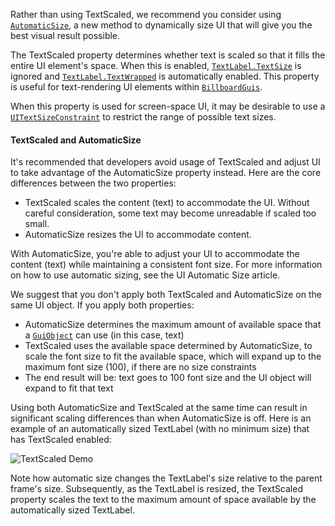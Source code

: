 Rather than using TextScaled, we recommend you consider using
[`AutomaticSize`](https://create.roblox.com/docs/reference/engine/classes/GuiObject#AutomaticSize), a new method to dynamically
size UI that will give you the best visual result possible.

The TextScaled property determines whether text is scaled so that it fills
the entire UI element's space. When this is enabled,
[`TextLabel.TextSize`](https://create.roblox.com/docs/reference/engine/classes/TextLabel#TextSize) is ignored and [`TextLabel.TextWrapped`](https://create.roblox.com/docs/reference/engine/classes/TextLabel#TextWrapped) is
automatically enabled. This property is useful for text-rendering UI
elements within [`BillboardGuis`](https://create.roblox.com/docs/reference/engine/classes/BillboardGui).

When this property is used for screen-space UI, it may be desirable to use
a [`UITextSizeConstraint`](https://create.roblox.com/docs/reference/engine/classes/UITextSizeConstraint) to restrict the range of possible text
sizes.
#### TextScaled and AutomaticSize

It's recommended that developers avoid usage of TextScaled and adjust UI
to take advantage of the AutomaticSize property instead. Here are the core
differences between the two properties:

- TextScaled scales the content (text) to accommodate the UI. Without
careful consideration, some text may become unreadable if scaled too
small.
- AutomaticSize resizes the UI to accommodate content.

With AutomaticSize, you're able to adjust your UI to accommodate the
content (text) while maintaining a consistent font size. For more
information on how to use automatic sizing, see the UI Automatic Size
article.

We suggest that you don't apply both TextScaled and AutomaticSize on the
same UI object. If you apply both properties:

- AutomaticSize determines the maximum amount of available space that a
[`GuiObject`](https://create.roblox.com/docs/reference/engine/classes/GuiObject) can use (in this case, text)
- TextScaled uses the available space determined by AutomaticSize, to
scale the font size to fit the available space, which will expand up to
the maximum font size (100), if there are no size constraints
- The end result will be: text goes to 100 font size and the UI object
will expand to fit that text

Using both AutomaticSize and TextScaled at the same time can result in
significant scaling differences than when AutomaticSize is off. Here is an
example of an automatically sized TextLabel (with no minimum size) that
has TextScaled enabled:

![TextScaled Demo](https://prod.docsiteassets.roblox.com/assets/legacy/TextScaledDemo.gif)

Note how automatic size changes the TextLabel's size relative to the
parent frame's size. Subsequently, as the TextLabel is resized, the
TextScaled property scales the text to the maximum amount of space
available by the automatically sized TextLabel.